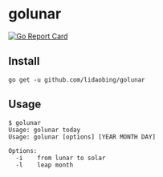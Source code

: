 # golunar

[![Go Report Card](https://goreportcard.com/badge/github.com/lidaobing/golunar)](https://goreportcard.com/report/github.com/lidaobing/golunar)

## Install

```shell
go get -u github.com/lidaobing/golunar
```

## Usage

```
$ golunar
Usage: golunar today
Usage: golunar [options] [YEAR MONTH DAY]

Options:
  -i	from lunar to solar
  -l	leap month
```
